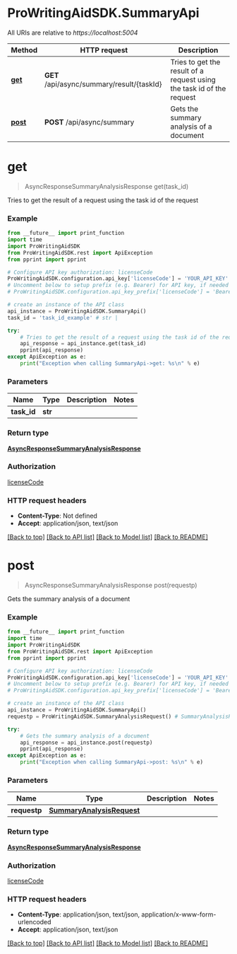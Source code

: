 # ProWritingAidSDK.SummaryApi

All URIs are relative to *https://localhost:5004*

Method | HTTP request | Description
------------- | ------------- | -------------
[**get**](SummaryApi.md#get) | **GET** /api/async/summary/result/{taskId} | Tries to get the result of a request using the task id of the request
[**post**](SummaryApi.md#post) | **POST** /api/async/summary | Gets the summary analysis of a document


# **get**
> AsyncResponseSummaryAnalysisResponse get(task_id)


Tries to get the result of a request using the task id of the request

### Example 
```python
from __future__ import print_function
import time
import ProWritingAidSDK
from ProWritingAidSDK.rest import ApiException
from pprint import pprint

# Configure API key authorization: licenseCode
ProWritingAidSDK.configuration.api_key['licenseCode'] = 'YOUR_API_KEY'
# Uncomment below to setup prefix (e.g. Bearer) for API key, if needed
# ProWritingAidSDK.configuration.api_key_prefix['licenseCode'] = 'Bearer'

# create an instance of the API class
api_instance = ProWritingAidSDK.SummaryApi()
task_id = 'task_id_example' # str | 

try: 
    # Tries to get the result of a request using the task id of the request
    api_response = api_instance.get(task_id)
    pprint(api_response)
except ApiException as e:
    print("Exception when calling SummaryApi->get: %s\n" % e)
```

### Parameters

Name | Type | Description  | Notes
------------- | ------------- | ------------- | -------------
 **task_id** | **str**|  | 

### Return type

[**AsyncResponseSummaryAnalysisResponse**](AsyncResponseSummaryAnalysisResponse.md)

### Authorization

[licenseCode](../README.md#licenseCode)

### HTTP request headers

 - **Content-Type**: Not defined
 - **Accept**: application/json, text/json

[[Back to top]](#) [[Back to API list]](../README.md#documentation-for-api-endpoints) [[Back to Model list]](../README.md#documentation-for-models) [[Back to README]](../README.md)

# **post**
> AsyncResponseSummaryAnalysisResponse post(requestp)


Gets the summary analysis of a document

### Example 
```python
from __future__ import print_function
import time
import ProWritingAidSDK
from ProWritingAidSDK.rest import ApiException
from pprint import pprint

# Configure API key authorization: licenseCode
ProWritingAidSDK.configuration.api_key['licenseCode'] = 'YOUR_API_KEY'
# Uncomment below to setup prefix (e.g. Bearer) for API key, if needed
# ProWritingAidSDK.configuration.api_key_prefix['licenseCode'] = 'Bearer'

# create an instance of the API class
api_instance = ProWritingAidSDK.SummaryApi()
requestp = ProWritingAidSDK.SummaryAnalysisRequest() # SummaryAnalysisRequest | 

try: 
    # Gets the summary analysis of a document
    api_response = api_instance.post(requestp)
    pprint(api_response)
except ApiException as e:
    print("Exception when calling SummaryApi->post: %s\n" % e)
```

### Parameters

Name | Type | Description  | Notes
------------- | ------------- | ------------- | -------------
 **requestp** | [**SummaryAnalysisRequest**](SummaryAnalysisRequest.md)|  | 

### Return type

[**AsyncResponseSummaryAnalysisResponse**](AsyncResponseSummaryAnalysisResponse.md)

### Authorization

[licenseCode](../README.md#licenseCode)

### HTTP request headers

 - **Content-Type**: application/json, text/json, application/x-www-form-urlencoded
 - **Accept**: application/json, text/json

[[Back to top]](#) [[Back to API list]](../README.md#documentation-for-api-endpoints) [[Back to Model list]](../README.md#documentation-for-models) [[Back to README]](../README.md)

